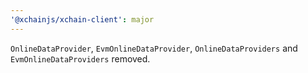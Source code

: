 ```yaml
---
'@xchainjs/xchain-client': major
---
```


`OnlineDataProvider`, `EvmOnlineDataProvider`, `OnlineDataProviders` and `EvmOnlineDataProviders` removed.
